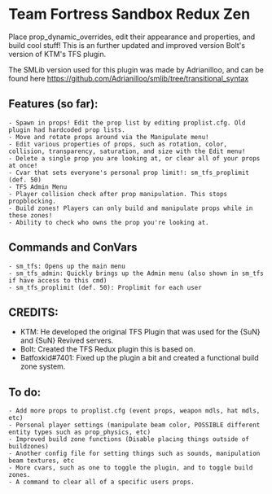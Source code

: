 # Team Fortress Sandbox Redux Zen
Place prop_dynamic_overrides, edit their appearance and properties, and build cool stuff!
This is an further updated and improved version Bolt's version of KTM's TFS plugin.

The SMLib version used for this plugin was made by Adrianilloo, and can be found here https://github.com/Adrianilloo/smlib/tree/transitional_syntax

## Features (so far):
```
- Spawn in props! Edit the prop list by editing proplist.cfg. Old plugin had hardcoded prop lists.
- Move and rotate props around via the Manipulate menu!
- Edit various properties of props, such as rotation, color, collision, transparency, saturation, and size with the Edit menu!
- Delete a single prop you are looking at, or clear all of your props at once!
- Cvar that sets everyone's personal prop limit!: sm_tfs_proplimit (def. 50)
- TFS Admin Menu
- Player collision check after prop manipulation. This stops propblocking.
- Build zones! Players can only build and manipulate props while in these zones!
- Ability to check who owns the prop you're looking at.
```

## Commands and ConVars
```
- sm_tfs: Opens up the main menu
- sm_tfs_admin: Quickly brings up the Admin menu (also shown in sm_tfs if have access to this cmd)
- sm_tfs_proplimit (def. 50): Proplimit for each user
```

## CREDITS:
- KTM: He developed the original TFS Plugin that was used for the {SuN} and {SuN} Revived servers.
- Bolt: Created the TFS Redux plugin this is based on.
- Batfoxkid#7401: Fixed up the plugin a bit and created a functional build zone system.

## To do:
```
- Add more props to proplist.cfg (event props, weapon mdls, hat mdls, etc)
- Personal player settings (manipulate beam color, POSSIBLE different entity types such as prop_physics, etc)
- Improved build zone functions (Disable placing things outside of buildzones)
- Another config file for setting things such as sounds, manipulation beam textures, etc
- More cvars, such as one to toggle the plugin, and to toggle build zones.
- A command to clear all of a specific users props.
```
